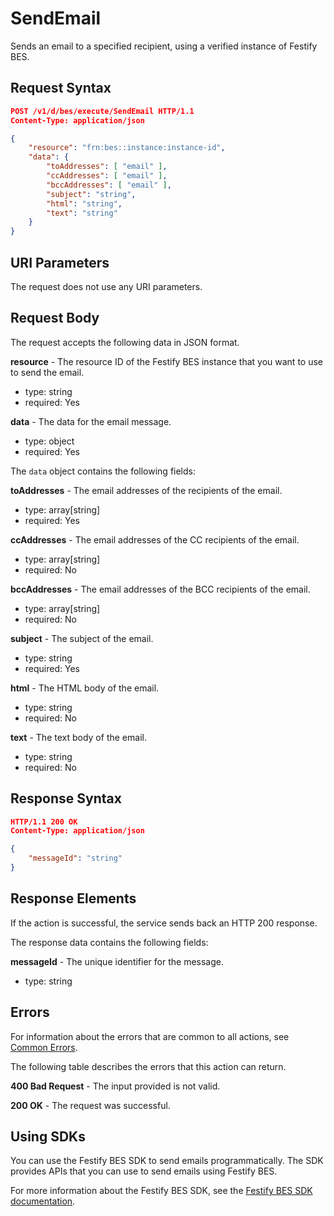# SendEmail

Sends an email to a specified recipient, using a verified instance of Festify BES.

## Request Syntax

```json
POST /v1/d/bes/execute/SendEmail HTTP/1.1
Content-Type: application/json

{
    "resource": "frn:bes::instance:instance-id",
    "data": {
        "toAddresses": [ "email" ],
        "ccAddresses": [ "email" ],
        "bccAddresses": [ "email" ],
        "subject": "string",
        "html": "string",
        "text": "string"
    }
}

```

## URI Parameters

The request does not use any URI parameters.

## Request Body

The request accepts the following data in JSON format.

**resource** - The resource ID of the Festify BES instance that you want to use to send the email.

- type: string
- required: Yes

**data** - The data for the email message.

- type: object
- required: Yes

The `data` object contains the following fields:

**toAddresses** - The email addresses of the recipients of the email.

- type: array[string]
- required: Yes

**ccAddresses** - The email addresses of the CC recipients of the email.

- type: array[string]
- required: No

**bccAddresses** - The email addresses of the BCC recipients of the email.

- type: array[string]
- required: No

**subject** - The subject of the email.

- type: string
- required: Yes

**html** - The HTML body of the email.

- type: string
- required: No

**text** - The text body of the email.

- type: string
- required: No

## Response Syntax

```json
HTTP/1.1 200 OK
Content-Type: application/json

{
    "messageId": "string"
}
```

## Response Elements

If the action is successful, the service sends back an HTTP 200 response.

The response data contains the following fields:

**messageId** - The unique identifier for the message.

- type: string

## Errors

For information about the errors that are common to all actions, see [Common Errors](/docs/bes/api-reference/errors.md).

The following table describes the errors that this action can return.

**400 Bad Request** - The input provided is not valid.

**200 OK** - The request was successful.

## Using SDKs

You can use the Festify BES SDK to send emails programmatically. The SDK provides APIs that you can use to send emails using Festify BES.

For more information about the Festify BES SDK, see the [Festify BES SDK documentation](/docs/sdk).
